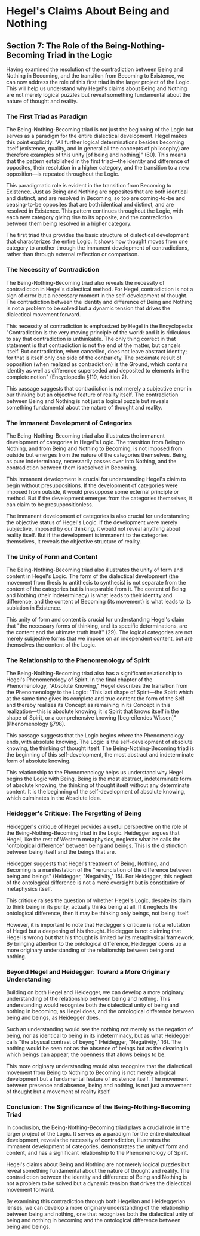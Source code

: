 # Hegel's Claims About Being and Nothing

## Section 7: The Role of the Being-Nothing-Becoming Triad in the Logic

Having examined the resolution of the contradiction between Being and Nothing in Becoming, and the transition from Becoming to Existence, we can now address the role of this first triad in the larger project of the Logic. This will help us understand why Hegel's claims about Being and Nothing are not merely logical puzzles but reveal something fundamental about the nature of thought and reality.

### The First Triad as Paradigm

The Being-Nothing-Becoming triad is not just the beginning of the Logic but serves as a paradigm for the entire dialectical development. Hegel makes this point explicitly: "All further logical determinations besides becoming itself (existence, quality, and in general all the concepts of philosophy) are therefore examples of this unity [of being and nothing]" (60). This means that the pattern established in the first triad—the identity and difference of opposites, their resolution in a higher category, and the transition to a new opposition—is repeated throughout the Logic.

This paradigmatic role is evident in the transition from Becoming to Existence. Just as Being and Nothing are opposites that are both identical and distinct, and are resolved in Becoming, so too are coming-to-be and ceasing-to-be opposites that are both identical and distinct, and are resolved in Existence. This pattern continues throughout the Logic, with each new category giving rise to its opposite, and the contradiction between them being resolved in a higher category.

The first triad thus provides the basic structure of dialectical development that characterizes the entire Logic. It shows how thought moves from one category to another through the immanent development of contradictions, rather than through external reflection or comparison.

### The Necessity of Contradiction

The Being-Nothing-Becoming triad also reveals the necessity of contradiction in Hegel's dialectical method. For Hegel, contradiction is not a sign of error but a necessary moment in the self-development of thought. The contradiction between the identity and difference of Being and Nothing is not a problem to be solved but a dynamic tension that drives the dialectical movement forward.

This necessity of contradiction is emphasized by Hegel in the Encyclopedia: "Contradiction is the very moving principle of the world: and it is ridiculous to say that contradiction is unthinkable. The only thing correct in that statement is that contradiction is not the end of the matter, but cancels itself. But contradiction, when cancelled, does not leave abstract identity; for that is itself only one side of the contrariety. The proximate result of opposition (when realized as contradiction) is the Ground, which contains identity as well as difference superseded and deposited to elements in the complete notion" (Encyclopedia §119, Addition 2).

This passage suggests that contradiction is not merely a subjective error in our thinking but an objective feature of reality itself. The contradiction between Being and Nothing is not just a logical puzzle but reveals something fundamental about the nature of thought and reality.

### The Immanent Development of Categories

The Being-Nothing-Becoming triad also illustrates the immanent development of categories in Hegel's Logic. The transition from Being to Nothing, and from Being and Nothing to Becoming, is not imposed from outside but emerges from the nature of the categories themselves. Being, as pure indeterminacy, necessarily passes over into Nothing, and the contradiction between them is resolved in Becoming.

This immanent development is crucial for understanding Hegel's claim to begin without presuppositions. If the development of categories were imposed from outside, it would presuppose some external principle or method. But if the development emerges from the categories themselves, it can claim to be presuppositionless.

The immanent development of categories is also crucial for understanding the objective status of Hegel's Logic. If the development were merely subjective, imposed by our thinking, it would not reveal anything about reality itself. But if the development is immanent to the categories themselves, it reveals the objective structure of reality.

### The Unity of Form and Content

The Being-Nothing-Becoming triad also illustrates the unity of form and content in Hegel's Logic. The form of the dialectical development (the movement from thesis to antithesis to synthesis) is not separate from the content of the categories but is inseparable from it. The content of Being and Nothing (their indeterminacy) is what leads to their identity and difference, and the content of Becoming (its movement) is what leads to its sublation in Existence.

This unity of form and content is crucial for understanding Hegel's claim that "the necessary forms of thinking, and its specific determinations, are the content and the ultimate truth itself" (29). The logical categories are not merely subjective forms that we impose on an independent content, but are themselves the content of the Logic.

### The Relationship to the Phenomenology of Spirit

The Being-Nothing-Becoming triad also has a significant relationship to Hegel's Phenomenology of Spirit. In the final chapter of the Phenomenology, "Absolute Knowing," Hegel describes the transition from the Phenomenology to the Logic: "This last shape of Spirit—the Spirit which at the same time gives its complete and true content the form of the Self and thereby realizes its Concept as remaining in its Concept in this realization—this is absolute knowing; it is Spirit that knows itself in the shape of Spirit, or a comprehensive knowing [begreifendes Wissen]" (Phenomenology §798).

This passage suggests that the Logic begins where the Phenomenology ends, with absolute knowing. The Logic is the self-development of absolute knowing, the thinking of thought itself. The Being-Nothing-Becoming triad is the beginning of this self-development, the most abstract and indeterminate form of absolute knowing.

This relationship to the Phenomenology helps us understand why Hegel begins the Logic with Being. Being is the most abstract, indeterminate form of absolute knowing, the thinking of thought itself without any determinate content. It is the beginning of the self-development of absolute knowing, which culminates in the Absolute Idea.

### Heidegger's Critique: The Forgetting of Being

Heidegger's critique of Hegel provides a useful perspective on the role of the Being-Nothing-Becoming triad in the Logic. Heidegger argues that Hegel, like the rest of Western metaphysics, neglects what he calls the "ontological difference" between being and beings. This is the distinction between being itself and the beings that are.

Heidegger suggests that Hegel's treatment of Being, Nothing, and Becoming is a manifestation of the "renunciation of the difference between being and beings" (Heidegger, "Negativity," 15). For Heidegger, this neglect of the ontological difference is not a mere oversight but is constitutive of metaphysics itself.

This critique raises the question of whether Hegel's Logic, despite its claim to think being in its purity, actually thinks being at all. If it neglects the ontological difference, then it may be thinking only beings, not being itself.

However, it is important to note that Heidegger's critique is not a refutation of Hegel but a deepening of his thought. Heidegger is not claiming that Hegel is wrong but that his thought is limited by its metaphysical framework. By bringing attention to the ontological difference, Heidegger opens up a more originary understanding of the relationship between being and nothing.

### Beyond Hegel and Heidegger: Toward a More Originary Understanding

Building on both Hegel and Heidegger, we can develop a more originary understanding of the relationship between being and nothing. This understanding would recognize both the dialectical unity of being and nothing in becoming, as Hegel does, and the ontological difference between being and beings, as Heidegger does.

Such an understanding would see the nothing not merely as the negation of being, nor as identical to being in its indeterminacy, but as what Heidegger calls "the abyssal contrast of beyng" (Heidegger, "Negativity," 16). The nothing would be seen not as the absence of beings but as the clearing in which beings can appear, the openness that allows beings to be.

This more originary understanding would also recognize that the dialectical movement from Being to Nothing to Becoming is not merely a logical development but a fundamental feature of existence itself. The movement between presence and absence, being and nothing, is not just a movement of thought but a movement of reality itself.

### Conclusion: The Significance of the Being-Nothing-Becoming Triad

In conclusion, the Being-Nothing-Becoming triad plays a crucial role in the larger project of the Logic. It serves as a paradigm for the entire dialectical development, reveals the necessity of contradiction, illustrates the immanent development of categories, demonstrates the unity of form and content, and has a significant relationship to the Phenomenology of Spirit.

Hegel's claims about Being and Nothing are not merely logical puzzles but reveal something fundamental about the nature of thought and reality. The contradiction between the identity and difference of Being and Nothing is not a problem to be solved but a dynamic tension that drives the dialectical movement forward.

By examining this contradiction through both Hegelian and Heideggerian lenses, we can develop a more originary understanding of the relationship between being and nothing, one that recognizes both the dialectical unity of being and nothing in becoming and the ontological difference between being and beings.